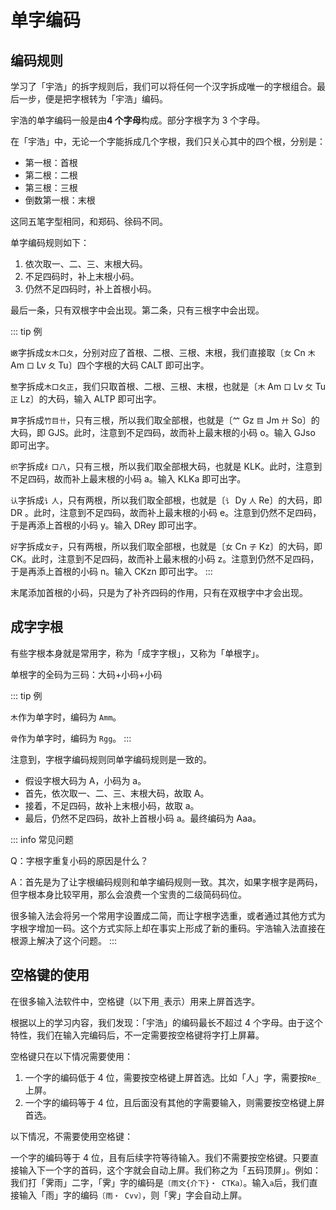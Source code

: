 <script setup>
import Chaifen from '@/chaifen/Chaifen.vue'
</script>

# 单字编码

## 编码规则

学习了「宇浩」的拆字规则后，我们可以将任何一个汉字拆成唯一的字根组合。最后一步，便是把字根转为「宇浩」编码。

宇浩的单字编码一般是由**4 个字母**构成。部分字根字为 3 个字母。

在「宇浩」中，无论一个字能拆成几个字根，我们只关心其中的四个根，分别是：

- 第一根：首根
- 第二根：二根
- 第三根：三根
- 倒数第一根：末根

这同五笔字型相同，和郑码、徐码不同。

单字编码规则如下：

1. 依次取一、二、三、末根大码。
2. 不足四码时，补上末根小码。
3. 仍然不足四码时，补上首根小码。

最后一条，只有双根字中会出现。第二条，只有三根字中会出现。

::: tip 例

`嫩`字拆成`女木口夂`，分别对应了首根、二根、三根、末根，我们直接取〔`女` Cn `木` Am `口` Lv `夂` Tu〕四个字根的大码 CALT 即可出字。
<Chaifen char='嫩' :parts='[3,1,3,3,4]' :colors='[1,2,3,2,4]' />

`整`字拆成`木口夂正`，我们只取首根、二根、三根、末根，也就是〔`木` Am `口` Lv `攵` Tu `正` Lz〕的大码，输入 ALTP 即可出字。
<Chaifen char='整' :parts='[1,3,3,4,5]' :colors='[1,2,1,3,4]' />

`算`字拆成`竹目卄`，只有三根，所以我们取全部根，也就是〔`𥫗` Gz `目` Jm `廾` So〕的大码，即 GJS。此时，注意到不足四码，故而补上最末根的小码 o。输入 GJso 即可出字。
<Chaifen char='算' :parts='[6,5,3]' />

`织`字拆成`纟口八`，只有三根，所以我们取全部根大码，也就是 KLK。此时，注意到不足四码，故而补上最末根的小码 a。输入 KLKa 即可出字。
<Chaifen char='织' :parts='[3,3,2]' />

`认`字拆成`讠人`，只有两根，所以我们取全部根，也就是〔`讠` Dy `人` Re〕的大码，即 DR 。此时，注意到不足四码，故而补上最末根的小码 e。注意到仍然不足四码，于是再添上首根的小码 y。输入 DRey 即可出字。
<Chaifen char='认' :parts='[2,2]' />

`好`字拆成`女子`，只有两根，所以我们取全部根，也就是〔`女` Cn `子` Kz〕的大码，即 CK。此时，注意到不足四码，故而补上最末根的小码 z。注意到仍然不足四码，于是再添上首根的小码 n。输入 CKzn 即可出字。
<Chaifen char='好' :parts='[3,3]' />
:::

末尾添加首根的小码，只是为了补齐四码的作用，只有在双根字中才会出现。

## 成字字根

有些字根本身就是常用字，称为「成字字根」，又称为「单根字」。

单根字的全码为三码：大码+小码+小码

::: tip 例

`木`作为单字时，编码为 `Amm`。

`骨`作为单字时，编码为 `Rgg`。
:::

注意到，字根字编码规则同单字编码规则是一致的。

- 假设字根大码为 A，小码为 a。  
- 首先，依次取一、二、三、末根大码，故取 A。  
- 接着，不足四码，故补上末根小码，故取 a。  
- 最后，仍然不足四码，故补上首根小码 a。最终编码为 Aaa。

::: info 常见问题

Q：字根字重复小码的原因是什么？  

A：首先是为了让字根编码规则和单字编码规则一致。其次，如果字根字是两码，但字根本身比较罕用，那么会浪费一个宝贵的二级简码码位。  

很多输入法会将另一个常用字设置成二简，而让字根字选重，或者通过其他方式为字根字增加一码。这个方式实际上却在事实上形成了新的重码。宇浩输入法直接在根源上解决了这个问题。
:::

## 空格键的使用

在很多输入法软件中，空格键（以下用`_`表示）用来上屏首选字。

根据以上的学习内容，我们发现：「宇浩」的编码最长不超过 4 个字母。由于这个特性，我们在输入完编码后，不一定需要按空格键将字打上屏幕。

空格键只在以下情况需要使用：

1. 一个字的编码低于 4 位，需要按空格键上屏首选。比如「人」字，需要按`Re_`上屏。
2. 一个字的编码等于 4 位，且后面没有其他的字需要输入，则需要按空格键上屏首选。

以下情况，不需要使用空格键：

一个字的编码等于 4 位，且有后续字符等待输入。我们不需要按空格键。只要直接输入下一个字的首码，这个字就会自动上屏。我们称之为「五码顶屏」。例如：我们打「霁雨」二字，「霁」字的编码是`〔雨文{介下}・ CTKa〕`。输入`a`后，我们直接输入「雨」字的编码`〔雨・ Cvv〕`，则「霁」字会自动上屏。
<div class="flex justify-left flex-wrap">
<Chaifen char='霁' :parts='[8,4,2]' />
<Chaifen char='雨' :parts='[8]' />
</div>
